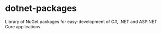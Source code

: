 # dotnet-packages
Library of NuGet packages for easy-development of C#, .NET and ASP.NET Core applications
